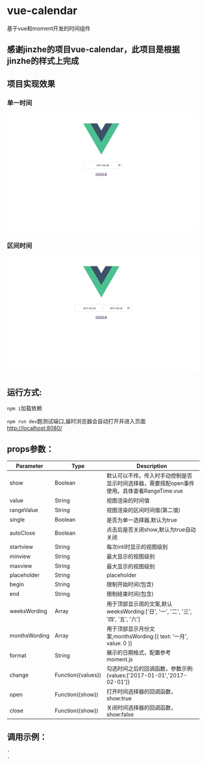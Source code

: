 # vue-calendar
基于vue和moment开发的时间组件

## 感谢jinzhe的项目vue-calendar，此项目是根据jinzhe的样式上完成

## 项目实现效果
### 单一时间</p>
![单一时间](https://github.com/ydwan/vue-calendar/blob/master/resource/single.gif "单一时间")

### 区间时间
![区间时间](https://github.com/ydwan/vue-calendar/blob/master/resource/range.gif "区间时间")

## 运行方式:
<p><code>npm i</code>加载依赖</p>
<p><code>npm run dev</code>跑测试端口,届时浏览器会自动打开并进入页面<a href='http://localhost:8080/'>http://localhost:8080/</a></p>

## props参数：
| Parameter | Type | Description |
| --------| ------- | -------- |
| show | Boolean | 默认可以不传。传入时手动控制是否显示时间选择器，需要搭配open事件使用。具体查看RangeTime.vue |
| value | String | 视图渲染的时间值 |
| rangeValue | String | 视图渲染的区间时间值(第二值) |
| single | Boolean | 是否为单一选择器,默认为true |
| autoClose | Boolean | 点击后是否关闭show,默认为true自动关闭 |
| startview | String | 每次inti时显示的视图级别 |
| minview | String | 最大显示的视图级别 |
| maxview | String | 最大显示的视图级别 |
| placeholder | String | placeholder |
| begin | String | 限制开始时间(包含) |
| end | String | 限制结束时间(包含) |
| weeksWording | Array | 用于顶部显示周的文案,默认weeksWording:['日', '一', '二', '三', '四', '五', '六'] |
| monthsWording | Array | 用于顶部显示月份文案,monthsWording:[{ text: '一月', value: 0 }] |
| format | String | 展示的日期格式，配置参考 moment.js |
| change | Function({values}) | 勾选时间之后的回调函数，参数示例:{values:['2017-01-01','2017-02-01']} |
| open | Function({show}) | 打开时间选择器的回调函数，show:true |
| close | Function({show}) | 关闭时间选择器的回调函数，show:false |

## 调用示例：
<p><code>'<Calendar style="width:300px;margin:20px auto;" :value="calendar.items.value" :begin="calendar.items.begin" @close="dateClose" @change="dateOk" :end="calendar.items.end" :format="calendar.items.format" :single="calendar.items.single" :rangeValue='calendar.items.rangeValue' :autoClose='calendar.items.autoClose'>
</Calendar>'</code></p>
